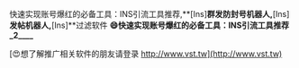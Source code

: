 快速实现账号爆红的必备工具：INS引流工具推荐,**[Ins]**群发防封号机器人,**[Ins]**发帖机器人,**[Ins]**过滤软件
**😄快速实现账号爆红的必备工具：INS引流工具推荐_2____**

[😍想了解推广相关软件的朋友请登录 http://www.vst.tw](http://www.vst.tw)



